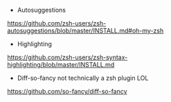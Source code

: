 - Autosuggestions

https://github.com/zsh-users/zsh-autosuggestions/blob/master/INSTALL.md#oh-my-zsh

- Highlighting

https://github.com/zsh-users/zsh-syntax-highlighting/blob/master/INSTALL.md

- Diff-so-fancy not technically a zsh plugin LOL

https://github.com/so-fancy/diff-so-fancy
